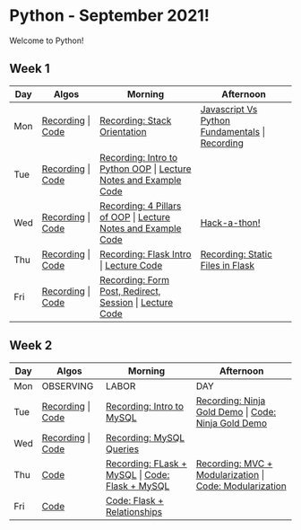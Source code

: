 # Python - September 2021!

Welcome to Python! 

## Week 1

 Day | Algos | Morning | Afternoon
 --- | --- | --- | ---
Mon | [Recording](https://youtu.be/rpqXKK7Qz40) &#124; [Code](https://github.com/KangKyungJin/September_Python/blob/main/Algos/W1/D1.js) | [Recording: Stack Orientation](https://youtu.be/souolbml0zM) | [Javascript Vs Python Fundamentals](https://github.com/KangKyungJin/September_Python/blob/main/Lectures/W1/python_fundies.md) &#124; [Recording](https://youtu.be/u8tBnqOYXcQ)
Tue | [Recording](https://youtu.be/Gi8bOoXlTcI) &#124; [Code](https://github.com/KangKyungJin/September_Python/blob/main/Algos/W1/D2.js) | [Recording: Intro to Python OOP](https://youtu.be/RMLGqm75HI4) &#124; [Lecture Notes and Example Code](https://github.com/KangKyungJin/September_Python/tree/main/Lectures/W1/D2%20-%20Python%20OOP)
Wed |  [Recording](https://youtu.be/-_KnD7MXgcY) &#124; [Code](https://github.com/KangKyungJin/September_Python/blob/main/Algos/W1/D3.js) | [Recording: 4 Pillars of OOP](https://youtu.be/kVnszKRUpmk) &#124; [Lecture Notes and Example Code](https://github.com/KangKyungJin/September_Python/tree/main/Lectures/W1/D3%20-%204%20Pillars%20of%20OOP) | [Hack-a-thon!](https://youtu.be/-4rUZ5QqKKE)
Thu | [Recording](https://youtu.be/E8deut2e660) &#124; [Code](https://github.com/KangKyungJin/September_Python/blob/main/Algos/W1/D4.js) | [Recording: Flask Intro](https://youtu.be/plXG9vOEPog) &#124; [Lecture Code](https://github.com/KangKyungJin/September_Python/tree/main/Lectures/W1/D4%20-%20Flask%20Intro) | [Recording: Static Files in Flask](https://youtu.be/P19aJcF4tl8)
Fri | [Recording](https://youtu.be/7MOVtSxz7tQ) &#124; [Code](https://github.com/KangKyungJin/September_Python/blob/main/Algos/W1/D5.js) | [Recording: Form Post, Redirect, Session](https://youtu.be/QsL-qIBCpNM) &#124; [Lecture Code](https://github.com/KangKyungJin/September_Python/tree/main/Lectures/W1/D5%20-%20Forms%2C%20Redirect%2C%20Session) | 

## Week 2

 Day | Algos | Morning | Afternoon
 --- | --- | --- | ---
Mon | OBSERVING | LABOR | DAY |
Tue | [Recording](https://youtu.be/eEyXSE8epE0) &#124; [Code](https://github.com/KangKyungJin/September_Python/blob/main/Algos/W2/D6.js) | [Recording: Intro to MySQL](https://youtu.be/yee0b2zGI5I) | [Recording: Ninja Gold Demo](https://youtu.be/wxwgLVmCzCA) &#124; [Code: Ninja Gold Demo](https://github.com/KangKyungJin/September_Python/tree/main/Lectures/W2/D6)
Wed | [Recording](https://youtu.be/OqdrDEjtXL4) &#124; [Code](https://github.com/KangKyungJin/September_Python/blob/main/Algos/W2/D7.js) | [Recording: MySQL Queries](https://youtu.be/g11aowJYTg8) |
Thu | [Code](https://github.com/KangKyungJin/September_Python/blob/main/Algos/W2/D8.js) | [Recording: FLask + MySQL](https://youtu.be/YZ5IQal2ios) &#124; [Code: Flask + MySQL](https://github.com/KangKyungJin/September_Python/tree/main/Lectures/W2/D8) | [Recording: MVC + Modularization](https://youtu.be/5Pi4oJx1jJA) &#124; [Code: Modularization](https://github.com/KangKyungJin/September_Python/tree/main/Lectures/W2/D8-Afternoon/burgers) |
Fri | [Code](https://github.com/KangKyungJin/September_Python/blob/main/Algos/W2/D9.js) | [Code: Flask + Relationships](https://github.com/KangKyungJin/September_Python/tree/main/Lectures/W2/D9) | |
